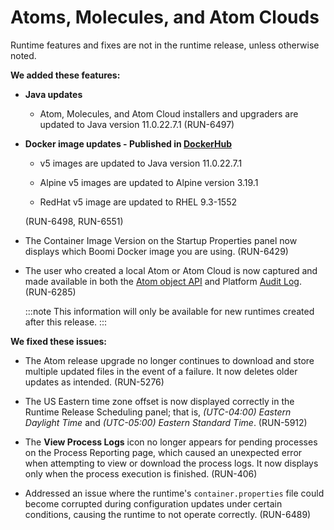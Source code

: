 # Atoms, Molecules, and Atom Clouds

<head>
  <meta name="guidename" content="Release Notes"/>
  <meta name="context" content="GUID-27da168f-68cf-4a5a-9f18-6712f26dcc65"/>
</head>

Runtime features and fixes are not in the runtime release, unless otherwise noted.

**We added these features:**

- **Java updates**

  - Atom, Molecules, and Atom Cloud installers and upgraders are updated to Java version 11.0.22.7.1 (RUN-6497)

- **Docker image updates - Published in [DockerHub](https://hub.docker.com/u/boomi)**

  - v5 images are updated to Java version 11.0.22.7.1

  - Alpine v5 images are updated to Alpine version 3.19.1

  - RedHat v5 image are updated to RHEL 9.3-1552
  
  (RUN-6498, RUN-6551)

- The Container Image Version on the Startup Properties panel now displays which Boomi Docker image you are using. (RUN-6429)

- The user who created a local Atom or Atom Cloud is now captured and made available in both the [Atom object API](https://help.boomi.com/docs/atomsphere/integration/atomsphere%20api/r-atm-atom_object_abe420d8-8197-4136-9066-f412ed7160f6/#structure) and Platform [Audit Log](https://help.boomi.com/docs/atomsphere/integration/atomsphere%20api/r-atm-audit_log_object_f0f9b989-fa74-4591-bea9-f841c6a7bc3c/). (RUN-6285)
  
  :::note
  This information will only be available for new runtimes created after this release.
  :::

**We fixed these issues:**

- The Atom release upgrade no longer continues to download and store multiple updated files in the event of a failure. It now deletes older updates as intended. (RUN-5276)

- The US Eastern time zone offset is now displayed correctly in the Runtime Release Scheduling panel; that is, *(UTC-04:00) Eastern Daylight Time* and *(UTC-05:00) Eastern Standard Time*. (RUN-5912)

- The **View Process Logs** icon no longer appears for pending processes on the Process Reporting page, which caused an unexpected error when attempting to view or download the process logs. It now displays only when the process execution is finished. (RUN-406)

- Addressed an issue where the runtime's `container.properties` file could become corrupted during configuration updates under certain conditions, causing the runtime to not operate correctly. (RUN-6489)
  

